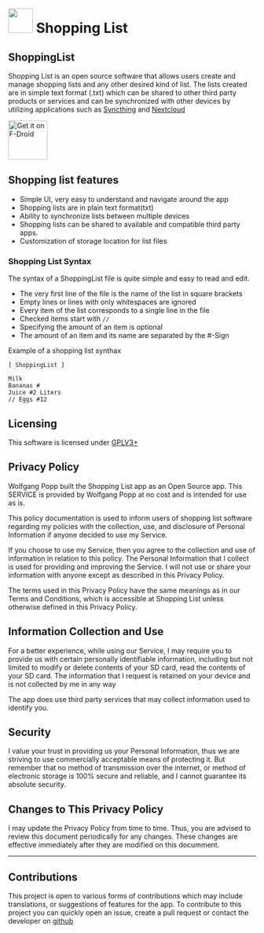  # <img src="https://f-droid.org/repo/icons-640/com.woefe.shoppinglist.9.png" width="50" height="50"/> Shopping List

## ShoppingList
Shopping List is an open source software that allows users create and manage shopping lists and any other desired kind of list. The lists created are in simple text format (.txt) which can be shared to other third party products or services and can be synchronized with other devices by utilizing applications such as [Syncthing](https://syncthing.com/) and [Nextcloud](https://nextcloud.com/)

<a href="https://f-droid.org/packages/com.woefe.shoppinglist/" target="_blank">
    <img src="https://f-droid.org/badge/get-it-on.png" alt="Get it on F-Droid" height="80"/>
</a>

## Shopping list features

- Simple UI, very easy to understand and navigate around the app
- Shopping lists are in plain text format(txt)
- Ability to synchronize lists between multiple devices
- Shopping lists can be shared to available and compatible third party apps.
- Customization of storage location for list files

 
### Shopping List Syntax

The syntax of a ShoppingList file is quite simple and easy to read and edit.

 * The very first line of the file is the name of the list in square brackets
 * Empty lines or lines with only whitespaces are ignored
 * Every item of the list corresponds to a single line in the file
 * Checked items start with `//`
 * Specifying the amount of an item is optional
 * The amount of an item and its name are separated by the #-Sign

Example of a shopping list synthax
```
[ ShoppingList ]

Milk
Bananas #
Juice #2 Liters
// Eggs #12
```

## Licensing

This software is licensed under [GPLV3+](https://raw.githubusercontent.com/woefe/ShoppingList/master/COPYING)


## Privacy Policy

Wolfgang Popp built the Shopping List app as an Open Source app. This SERVICE is provided by Wolfgang Popp at no cost and is intended for use as is.

This policy documentation is used to inform users of shopping list software regarding my policies with the collection, use, and disclosure of Personal Information if anyone decided to use my Service.

If you choose to use my Service, then you agree to the collection and use of information in relation to this policy. The Personal Information that I collect is used for providing and improving the Service. I will not use or share your information with anyone except as described in this Privacy Policy.

The terms used in this Privacy Policy have the same meanings as in our Terms and Conditions, which is accessible at Shopping List unless otherwise defined in this Privacy Policy.

## Information Collection and Use

For a better experience, while using our Service, I may require you to provide us with certain personally identifiable information, including but not limited to modify or delete contents of your SD card, read the contents of your SD card. The information that I request is retained on your device and is not collected by me in any way

The app does use third party services that may collect information used to identify you.

## Security

I value your trust in providing us your Personal Information, thus we are striving to use commercially acceptable means of protecting it. But remember that no method of transmission over the internet, or method of electronic storage is 100% secure and reliable, and I cannot guarantee its absolute security.

## Changes to This Privacy Policy

I may update the Privacy Policy from time to time. Thus, you are advised to review this document periodically for any changes. These changes are effective immediately after they are modified on this documment. <hr>

## Contributions

This project is open to various forms of contributions which may include translations, or suggestions of features for the app.
To contribute to this project you can quickly open an issue, create a pull request or contact the developer on [github](https://github.com/woefe)

